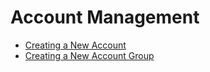# Account Management

* [Creating a New Account](./creating-a-new-account/README.md)
* [Creating a New Account Group](./creating-a-new-account-group/README.md)
